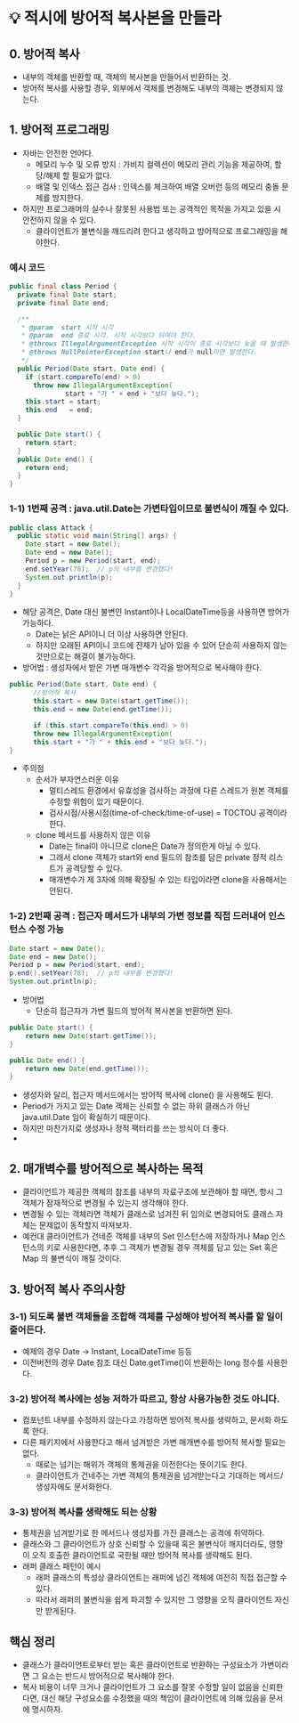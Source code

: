# 💡 적시에 방어적 복사본을 만들라

## 0. 방어적 복사
* 내부의 객체를 반환할 때, 객체의 복사본을 만들어서 반환하는 것.
* 방어적 복사를 사용할 경우, 외부에서 객체를 변경해도 내부의 객체는 변경되지 않는다.

## 1. 방어적 프로그래밍
* 자바는 안전한 언어다.
  * 메모리 누수 및 오류 방지 : 가비지 컬렉션이 메모리 관리 기능을 제공하여, 할당/해제 할 필요가 없다.
  * 배열 및 인덱스 접근 검사 : 인덱스를 체크하여 배열 오버런 등의 메모리 충돌 문제를 방지한다.
* 하지만 프로그래머의 실수나 잘못된 사용법 또는 공격적인 목적을 가지고 있을 시 안전하지 않을 수 있다.
  * 클라이언트가 불변식을 깨드리려 한다고 생각하고 방어적으로 프로그래밍을 해야한다.
  
### 예시 코드 
```java
public final class Period {
  private final Date start; 
  private final Date end;

  /**
   * @param  start 시작 시각
   * @param  end 종료 시각. 시작 시각보다 뒤여야 한다.
   * @throws IllegalArgumentException 시작 시각이 종료 시각보다 늦을 때 발생한다.
   * @throws NullPointerException start나 end가 null이면 발생한다.
   */
  public Period(Date start, Date end) {
    if (start.compareTo(end) > 0)
      throw new IllegalArgumentException(
              start + "가 " + end + "보다 늦다.");
    this.start = start;
    this.end   = end;
  }

  public Date start() {
    return start;
  }
  public Date end() {
    return end;
  }
}
```
### 1-1) 1번째 공격 : java.util.Date는 가변타입이므로 불변식이 깨질 수 있다. 
```java
public class Attack {
  public static void main(String[] args) {
    Date start = new Date();
    Date end = new Date();
    Period p = new Period(start, end);
    end.setYear(78);  // p의 내부를 변경했다!
    System.out.println(p);
  }
}
```

* 해당 공격은, Date 대신 불변인 Instant이나 LocalDateTime등을 사용하면 방어가 가능하다.
  * Date는 낡은 API이니 더 이상 사용하면 안된다.
  * 하지만 오래된 API이니 코드에 잔재가 남아 있을 수 있어 단순히 사용하지 않는것만으로는 해결이 불가능하다.
* 방어법 : 생성자에서 받은 가변 매개변수 각각을 방어적으로 복사해야 한다.
```java
public Period(Date start, Date end) {
      //방어적 복사
      this.start = new Date(start.getTime());
      this.end = new Date(end.getTime());

      if (this.start.compareTo(this.end) > 0)
      throw new IllegalArgumentException(
      this.start + "가 " + this.end + "보다 늦다.");
}
```
* 주의점
  * 순서가 부자연스러운 이유
    * 멀티스레드 환경에서 유효성을 검사하는 과정에 다른 스레드가 원본 객체를 수정할 위험이 있기 때문이다.
    * 검사시점/사용시점(time-of-check/time-of-use) = TOCTOU 공격이라 한다.
  * clone 메서드를 사용하지 않은 이유
    * Date는 final이 아니므로 clone은 Date가 정의한게 아닐 수 있다.
    * 그래서 clone 객체가 start와 end 필드의 참조를 담은 private 정적 리스트가 공격당할 수 있다.
    * 매개변수가 제 3자에 의해 확장될 수 있는 타입이라면 clone을 사용해서는 안된다.

### 1-2) 2번째 공격 : 접근자 메서드가 내부의 가변 정보를 직접 드러내어 인스턴스 수정 가능
```java
Date start = new Date();
Date end = new Date();
Period p = new Period(start, end);
p.end().setYear(78);  // p의 내부를 변경했다!
System.out.println(p);
```
* 방어법
  * 단순히 접근자가 가변 필드의 방어적 복사본을 반환하면 된다.
```java
public Date start() {
    return new Date(start.getTime());
}

public Date end() {
    return new Date(end.getTime());
}
```
* 생성자와 달리, 접근자 메서드에서는 방어적 복사에 clone() 을 사용해도 된다. 
* Period가 가지고 있는 Date 객체는 신뢰할 수 없는 하위 클래스가 아닌 java.util.Date 임이 확실하기 때문이다. 
* 하지만 마찬가지로 생성자나 정적 팩터리를 쓰는 방식이 더 좋다.
* 
## 2. 매개벽수를 방어적으로 복사하는 목적
* 클라이언트가 제공한 객체의 참조를 내부의 자료구조에 보관해야 할 때면, 항시 그 객체가 잠재적으로 변경될 수 있는지 생각해야 한다. 
* 변경될 수 있는 객체라면 객체가 클래스로 넘겨진 뒤 임의로 변경되어도 클래스 자체는 문제없이 동작할지 따져보자.
* 예컨대 클라이언트가 건네준 객체를 내부의 Set 인스턴스에 저장하거나 Map 인스턴스의 키로 사용한다면, 추후 그 객체가 변경될 경우 객체를 담고 있는 Set 혹은 Map 의 불변식이 깨질 것이다.

## 3. 방어적 복사 주의사항
### 3-1) 되도록 불변 객체들을 조합해 객체를 구성해야 방어적 복사를 할 일이 줄어든다.
 * 예제의 경우 Date -> Instant, LocalDateTime 등등
 * 이전버전의 경우 Date 참조 대신 Date.getTime()이 반환하는 long 정수를 사용한다.

### 3-2) 방어적 복사에는 성능 저하가 따르고, 항상 사용가능한 것도 아니다.
 * 컴포넌트 내부를 수정하지 않는다고 가정하면 방어적 복사를 생략하고, 문서화 하도록 한다.
 * 다른 패키지에서 사용한다고 해서 넘겨받은 가변 매개변수를 방어적 복사할 필요는 없다.
   * 때로는 넘기는 해위가 객체의 통제권을 이전한다는 뜻이기도 한다.
   * 클라이언트가 건네주는 가변 객체의 통제권을 넘겨받는다고 기대하는 메서드/생성자에도 문서화한다.

### 3-3) 방어적 복사를 생략해도 되는 상황
  * 통제권을 넘겨받기로 한 메서드나 생성자를 가진 클래스는 공격에 취약하다.
  * 클래스와 그 클라이언트가 상호 신뢰할 수 있을때 혹은 불변식이 깨지더라도, 영향이 오직 호출한 클라이언트로 국한될 때만 방어적 복사를 생략해도 된다.
  * 래퍼 클래스 패턴이 예시
    * 래퍼 클래스의 특성상 클라이언트는 래퍼에 넘긴 객체에 여전히 직접 접근할 수 있다.
    * 따라서 래퍼의 불변식을 쉽게 파괴할 수 있지만 그 영향을 오직 클라이언트 자신만 받게된다.

## 핵심 정리
 * 클래스가 클라이언트로부터 받는 혹은 클라이언트로 반환하는 구성요소가 가변이라면 그 요소는 반드시 방어적으로 복사해야 한다.
 * 복사 비용이 너무 크거나 클라이언트가 그 요소를 잘못 수정할 일이 없음을 신뢰한다면, 대신 해당 구성요소를 수정했을 때의 책임이 클라이언트에 의해 있음을 문서에 명시하자.